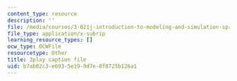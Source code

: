```yaml
---
content_type: resource
description: ''
file: /media/courses/3-021j-introduction-to-modeling-and-simulation-spring-2012/b7ab02c3e6935e199d7e8f8725b126a1_CJkfedF3Y7k.vtt
file_type: application/x-subrip
learning_resource_types: []
ocw_type: OCWFile
resourcetype: Other
title: 3play caption file
uid: b7ab02c3-e693-5e19-9d7e-8f8725b126a1
---
```

